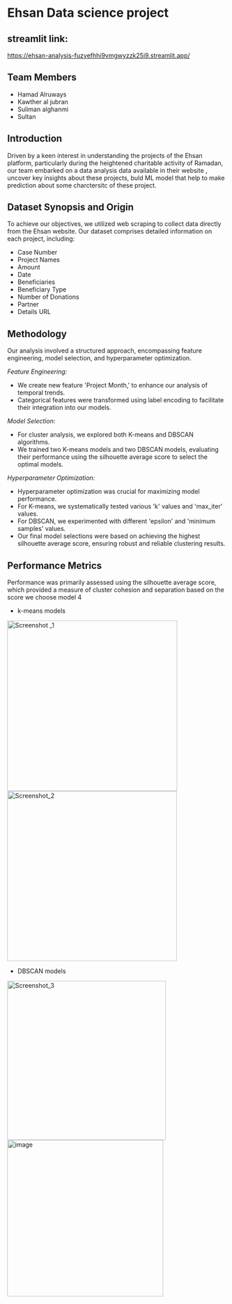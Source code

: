 # Ehsan Data science project
## streamlit link:
https://ehsan-analysis-fuzyefhhi9vmgwyzzk25i9.streamlit.app/

## Team Members

* Hamad Alruways
* Kawther al jubran
* Suliman alghanmi
* Sultan

## Introduction

Driven by a keen interest in understanding the projects of the Ehsan platform, particularly during the heightened charitable activity of Ramadan, our team embarked on a data analysis data available in their website , uncover key insights about these projects, buld ML model that help to make prediction about  some charctersitc of these project.

## Dataset Synopsis and Origin

To achieve our objectives, we utilized web scraping to collect data directly from the Ehsan website. Our dataset comprises detailed information on each project, including:

* Case Number
* Project Names
* Amount
* Date
* Beneficiaries
* Beneficiary Type
* Number of Donations
* Partner
* Details URL



## Methodology

Our analysis involved a structured approach, encompassing feature engineering, model selection, and hyperparameter optimization.

*Feature Engineering:*

* We create new feature 'Project Month,' to enhance our analysis of temporal trends.
* Categorical features were transformed using label encoding to facilitate their integration into our models.

*Model Selection:*

* For cluster analysis, we explored both K-means and DBSCAN algorithms.
* We trained two K-means models and two DBSCAN models, evaluating their performance using the silhouette average score to select the optimal models.

*Hyperparameter Optimization:*

* Hyperparameter optimization was crucial for maximizing model performance.
* For K-means, we systematically tested various 'k' values and 'max_iter' values.
* For DBSCAN, we experimented with different 'epsilon' and 'minimum samples' values.
* Our final model selections were based on achieving the highest silhouette average score, ensuring robust and reliable clustering results.

## Performance Metrics

Performance was primarily assessed using the silhouette average score, which provided a measure of cluster cohesion and separation
based on the score we choose model 4
* k-means models
  
<img width="390" alt="Screenshot _1" src="https://github.com/user-attachments/assets/9f0ce28d-1a29-4b62-bb85-327e0d62edec" />
<img width="389" alt="Screenshot_2" src="https://github.com/user-attachments/assets/b9743046-97bd-48d9-8fdd-7f24a47e862c" />

* DBSCAN models
  
<img width="364" alt="Screenshot_3" src="https://github.com/user-attachments/assets/7be3f4e1-b417-41e8-ba0c-0636ee6ea1b5" />
<img width="358" alt="image" src="https://github.com/user-attachments/assets/86293518-9e9e-4214-8899-8755a6752df8" />

